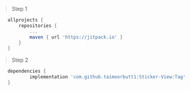 > Step 1

```gradle
    allprojects {
		repositories {
			...
			maven { url 'https://jitpack.io' }
		}
	}
```

> Step 2

```gradle
    dependencies {
	        implementation 'com.github.taimoorbutt1:Sticker-View:Tag'
	}
  ```
